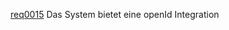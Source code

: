[req0015](https://github.com/DomainDrivenArchitecture/ddaRequirement/blob/master/en/requirements/req0015.md)  Das System bietet eine openId Integration